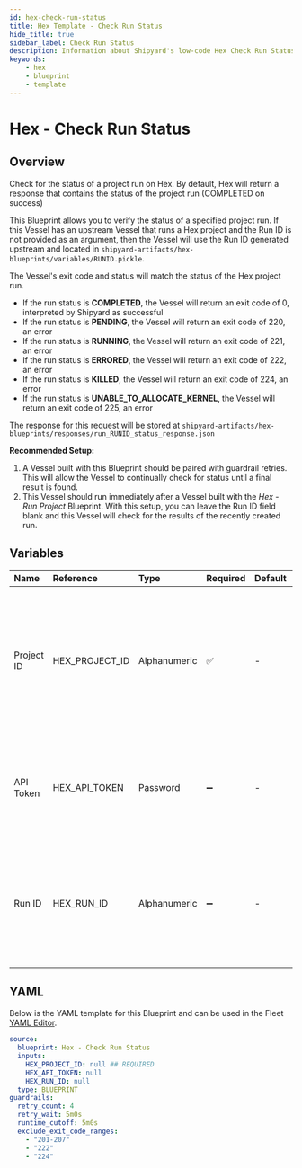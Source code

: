 ```yaml
---
id: hex-check-run-status
title: Hex Template - Check Run Status
hide_title: true
sidebar_label: Check Run Status
description: Information about Shipyard's low-code Hex Check Run Status blueprint. Checks the status of either the latest run or a provided run of a project 
keywords:
    - hex
    - blueprint
    - template
---
```


# Hex - Check Run Status

## Overview
Check for the status of a project run on Hex. By default, Hex will return a response that contains the status of the project run (COMPLETED on success)

This Blueprint allows you to verify the status of a specified project run. If this Vessel has an upstream Vessel that runs a Hex project and the Run ID is not provided as an argument, then the Vessel will use the Run ID generated upstream and located in `shipyard-artifacts/hex-blueprints/variables/RUNID.pickle`.


The Vessel's exit code and status will match the status of the Hex project run. 

- If the run status is **COMPLETED**, the Vessel will return an exit code of 0, interpreted by Shipyard as successful
- If the run status is **PENDING**, the Vessel will return an exit code of 220, an error
- If the run status is **RUNNING**, the Vessel will return an exit code of 221, an error
- If the run status is **ERRORED**, the Vessel will return an exit code of 222, an error
- If the run status is **KILLED**, the Vessel will return an exit code of 224, an error
- If the run status is **UNABLE_TO_ALLOCATE_KERNEL**, the Vessel will return an exit code of 225, an error

The response for this request will be stored at `shipyard-artifacts/hex-blueprints/responses/run_RUNID_status_response.json`

**Recommended Setup:**

1. A Vessel built with this Blueprint should be paired with guardrail retries. This will allow the Vessel to continually check for status until a final result is found.
2. This Vessel should run immediately after a Vessel built with the _Hex - Run Project_ Blueprint. With this setup, you can leave the Run ID field blank and this Vessel will check for the results of the recently created run.

## Variables

| Name | Reference | Type | Required | Default | Options | Description |
|:-----|:----------|:-----|:---------|:--------|:--------|:------------|
| Project ID | HEX_PROJECT_ID  | Alphanumeric |:white_check_mark: | - | - | The Project Id can be acquired from the project URL itself or from within the project's variables section. See authorization page for more. |
| API Token | HEX_API_TOKEN  | Password |:heavy_minus_sign: | - | - | The API token is generated by Hex for a set amount of time. See authorization page for more |
| Run ID | HEX_RUN_ID  | Alphanumeric |:heavy_minus_sign: | - | - | The run id is associated to a refresh of a project and is automatically created when the project refresh is triggered |


## YAML
Below is the YAML template for this Blueprint and can be used in the Fleet [YAML Editor](../../reference/fleets/yaml-editor.md).
```yaml
source:
  blueprint: Hex - Check Run Status
  inputs:
    HEX_PROJECT_ID: null ## REQUIRED
    HEX_API_TOKEN: null 
    HEX_RUN_ID: null 
  type: BLUEPRINT
guardrails:
  retry_count: 4
  retry_wait: 5m0s
  runtime_cutoff: 5m0s
  exclude_exit_code_ranges:
    - "201-207"
    - "222"
    - "224"
```
